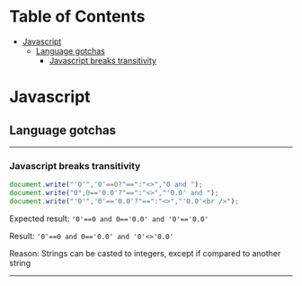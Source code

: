 Table of Contents
=================

   * [Javascript](#javascript)
      * [Language gotchas](#language-gotchas)
         * [Javascript breaks transitivity](#javascript-breaks-transitivity)

# Javascript

## Language gotchas

---

### Javascript breaks transitivity

```javascript
document.write("'0'",'0'==0?"==":"<>","0 and ");
document.write("0",0=='0.0'?"==":"<>","'0.0' and ");
document.write("'0'",'0'=='0.0'?"==":"<>","'0.0'<br />");
```

Expected result: `'0'==0 and 0=='0.0' and '0'=='0.0'`

Result: `'0'==0 and 0=='0.0' and '0'<>'0.0'`

Reason: Strings can be casted to integers, except if compared to another string

---

